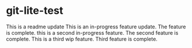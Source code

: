 # git-lite-test

This is a readme update
This is an in-progress feature update.
The feature is complete.
this is a second in-progress feature.
The second feature is complete.
This is a third wip feature.
Third feature is complete.